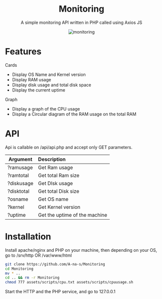 <div align="center">

# Monitoring

A simple monitoring API written in PHP called using Axios JS

![monitoring](https://user-images.githubusercontent.com/125673909/219788855-58c4539c-287a-401d-bdf6-d97f203e257f.png)


</div>

# Features 

Cards   
- Display OS Name and Kernel version
- Display RAM usage 
- Display disk usage and total disk space
- Display the current uptime

Graph    
- Display a graph of the CPU usage 
- Display a Circular diagram of the RAM usage on the total RAM

# API

Api is callable on /api/api.php and accept only GET parameters.

| Argument       | Description                          | 
|---             |:--                                   | 
| ?ramusage      | Get Ram usage                        |
| ?ramtotal      | Get total Ram size                   |
| ?diskusage     | Get DIsk usage                       |
| ?disktotal     | Get total Disk size                  |           
| ?osname        | Get OS name                          | 
| ?kernel        | Get Kernel version                   | 
| ?uptime        | Get the uptime of the machine        |    


# Installation

Install apache/nginx and PHP on your machine, then depending on your OS, go to /srv/http OR /var/www/html

```bash
git clone https://github.com/A-na-s/Monitoring
cd Monitoring
mv * ..
cd .. && rm -r Monitoring
chmod 777 assets/scripts/cpu.txt assets/scripts/cpuusage.sh
```

Start the HTTP and the PHP service, and go to 127.0.0.1 
